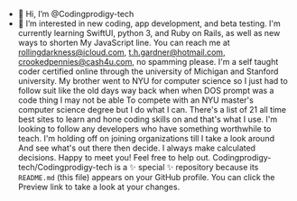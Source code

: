 - 👋 Hi, I’m @Codingprodigy-tech
- 👀 I’m interested in new coding, app development, and beta testing. 
I'm currently learning SwiftUI, python 3, and Ruby on Rails, as well as new ways to shorten My JavaScript line. 
You can reach me at rollingdarkness@icloud.com, t.h.gardner@hotmail.com, crookedpennies@cash4u.com, no spamming please. 
I'm a self taught coder certified online through the university of Michigan and Stanford university. 
My brother went to NYU for computer science so I just had to follow suit like the old days way back when when DOS prompt was a code thing I may not be able 
To compete with an NYU master's computer science degree but I do what I can. There's a list of 21 all time best sites to learn and hone coding skills on and that's what I use. 
I'm looking to follow any developers who have something worthwhile to teach. I'm holding off on joining organizations till I take a look around
And see what's out there then decide. I always make calculated decisions. Happy to meet you! Feel free to help out. 
Codingprodigy-tech/Codingprodigy-tech is a ✨ special ✨ repository because its `README.md` (this file) appears on your GitHub profile.
You can click the Preview link to take a look at your changes. 
